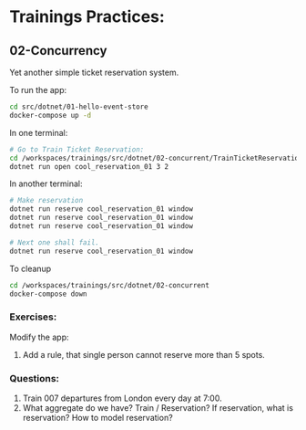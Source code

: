 # Trainings Practices:


## 02-Concurrency
Yet another simple ticket reservation system.

To run the app:
```bash
cd src/dotnet/01-hello-event-store
docker-compose up -d
```

In one terminal:
```bash
# Go to Train Ticket Reservation:
cd /workspaces/trainings/src/dotnet/02-concurrent/TrainTicketReservation
dotnet run open cool_reservation_01 3 2
```

In another terminal:
```bash
# Make reservation
dotnet run reserve cool_reservation_01 window
dotnet run reserve cool_reservation_01 window
dotnet run reserve cool_reservation_01 window

# Next one shall fail.
dotnet run reserve cool_reservation_01 window
```

To cleanup

```bash
cd /workspaces/trainings/src/dotnet/02-concurrent
docker-compose down
```

### Exercises:

Modify the app:
1. Add a rule, that single person cannot reserve more than 5 spots.

### Questions:
1. Train 007 departures from London every day at 7:00. 
2. What aggregate do we have? Train / Reservation? If reservation, what is reservation? How to model reservation?
